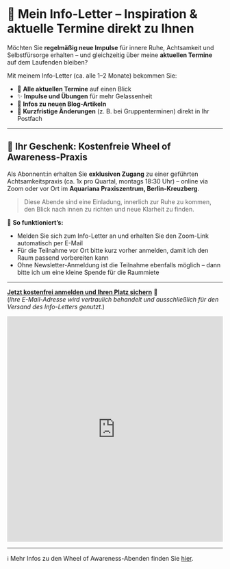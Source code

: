 # 🌿 Mein Info-Letter – Inspiration & aktuelle Termine direkt zu Ihnen

Möchten Sie **regelmäßig neue Impulse** für innere Ruhe, Achtsamkeit und Selbstfürsorge erhalten – und gleichzeitig über meine **aktuellen Termine** auf dem Laufenden bleiben?  

Mit meinem Info-Letter (ca. alle 1–2 Monate) bekommen Sie:  
- 📅 **Alle aktuellen Termine** auf einen Blick  
- ✨ **Impulse und Übungen** für mehr Gelassenheit  
- 📝 **Infos zu neuen Blog-Artikeln**  
- 🔔 **Kurzfristige Änderungen** (z. B. bei Gruppenterminen) direkt in Ihr Postfach  

---

## 🎁 Ihr Geschenk: Kostenfreie Wheel of Awareness-Praxis
Als Abonnent:in erhalten Sie **exklusiven Zugang** zu einer geführten Achtsamkeitspraxis (ca. 1x pro Quartal, montags 18:30 Uhr) – online via Zoom oder vor Ort im **Aquariana Praxiszentrum, Berlin-Kreuzberg**.

> Diese Abende sind eine Einladung, innerlich zur Ruhe zu kommen, den Blick nach innen zu richten und neue Klarheit zu finden.

📌 **So funktioniert’s:**  
- Melden Sie sich zum Info-Letter an und erhalten Sie den Zoom-Link automatisch per E-Mail  
- Für die Teilnahme vor Ort bitte kurz vorher anmelden, damit ich den Raum passend vorbereiten kann  
- Ohne Newsletter-Anmeldung ist die Teilnahme ebenfalls möglich – dann bitte ich um eine kleine Spende für die Raummiete  

---

[**Jetzt kostenfrei anmelden und Ihren Platz sichern**](#) 💌  
(*Ihre E-Mail-Adresse wird vertraulich behandelt und ausschließlich für den Versand des Info-Letters genutzt.*)  

<iframe width="540" height="525" src="https://82868399.sibforms.com/serve/MUIEAJEnFmETVM0ogc7LVk4ktqFqArJOvKQsbklksNw3aT8EK1UJAjl5BkMo2-goYAYmUBh5KdGwPcgdhO0QsNA15PkdQtYpiU9-jaauLTCssBcoaUCc2PprpRFislkgEgSEFHC2UPAnjnxW_kx1mgf4ugRek-ezOrZMGHifCdYURkvC8owdxSUTfjpt-mWsR8AL0dMqLpBxGRxM" frameborder="0" scrolling="auto" allowfullscreen style="display: block;margin-left: auto;margin-right: auto;max-width: 100%;"></iframe>

---

ℹ️ Mehr Infos zu den Wheel of Awareness-Abenden finden Sie [hier](/2023/04/14/wheel-of-awareness.html).
